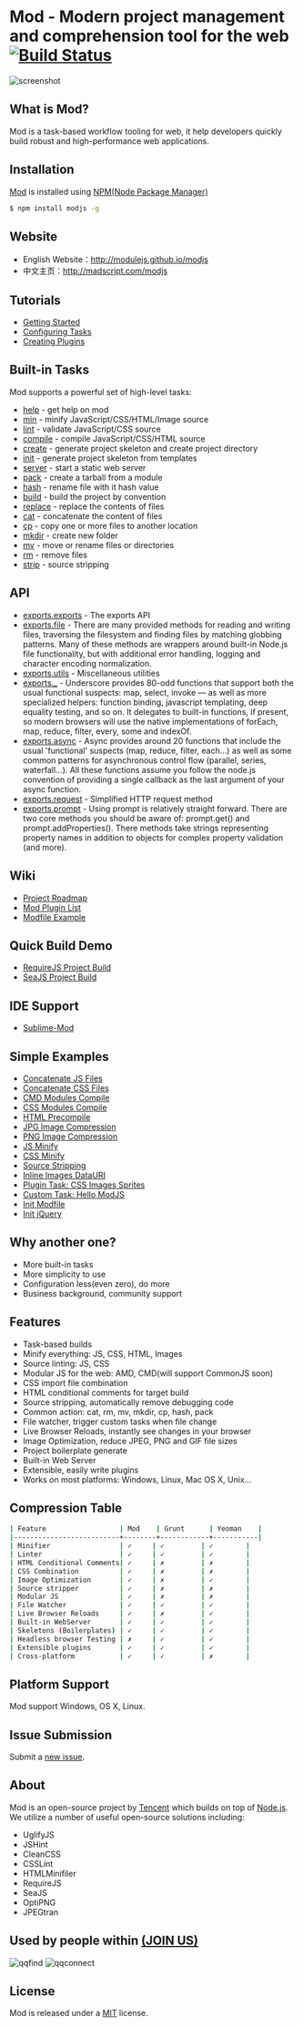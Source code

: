 # Mod - Modern project management and comprehension tool for the web [![Build Status](https://secure.travis-ci.org/modulejs/modjs.png?branch=master)](http://travis-ci.org/modulejs/modjs)

![screenshot](https://raw.github.com/modulejs/modjs/master/example/screenshot.gif)

## What is Mod?
Mod is a task-based workflow tooling for web, it help developers quickly build robust and high-performance web applications.

## Installation
[Mod](https://npmjs.org/package/modjs) is installed using [NPM(Node Package Manager)](http://npmjs.org/)

```sh
$ npm install modjs -g
```
## Website
* English Website：http://modulejs.github.io/modjs
* 中文主页：http://madscript.com/modjs

## Tutorials
* [Getting Started](https://github.com/modulejs/modjs/tree/master/doc/tutorial/getting-started.md)
* [Configuring Tasks](https://github.com/modulejs/modjs/blob/master/doc/tutorial/configuring-tasks.md)
* [Creating Plugins](https://github.com/modulejs/modjs/tree/master/doc/tutorial/creating-plugins.md)

## Built-in Tasks
Mod supports a powerful set of high-level tasks:

* [help](https://github.com/modulejs/modjs/tree/master/doc/tasks/help.md) - get help on mod
* [min](https://github.com/modulejs/modjs/tree/master/doc/tasks/min.md) - minify JavaScript/CSS/HTML/Image source
* [lint](https://github.com/modulejs/modjs/tree/master/doc/tasks/lint.md) - validate JavaScript/CSS source
* [compile](https://github.com/modulejs/modjs/tree/master/doc/tasks/compile.md) - compile JavaScript/CSS/HTML source
* [create](https://github.com/modulejs/modjs/tree/master/doc/tasks/create.md) - generate project skeleton and create project directory
* [init](https://github.com/modulejs/modjs/tree/master/doc/tasks/init.md) - generate project skeleton from templates
* [server](https://github.com/modulejs/modjs/tree/master/doc/tasks/server.md) - start a static web server
* [pack](https://github.com/modulejs/modjs/tree/master/doc/tasks/pack.md) - create a tarball from a module
* [hash](https://github.com/modulejs/modjs/tree/master/doc/tasks/hash.md) - rename file with it hash value
* [build](https://github.com/modulejs/modjs/tree/master/doc/tasks/build.md) - build the project by convention
* [replace](https://github.com/modulejs/modjs/tree/master/doc/tasks/replace.md) - replace the contents of files
* [cat](https://github.com/modulejs/modjs/tree/master/doc/tasks/cat.md) - concatenate the content of files
* [cp](https://github.com/modulejs/modjs/tree/master/doc/tasks/cp.md) - copy one or more files to another location
* [mkdir](https://github.com/modulejs/modjs/tree/master/doc/tasks/mkdir.md) - create new folder
* [mv](https://github.com/modulejs/modjs/tree/master/doc/tasks/mv.md) - move or rename files or directories
* [rm](https://github.com/modulejs/modjs/tree/master/doc/tasks/rm.md) - remove files
* [strip](https://github.com/modulejs/modjs/tree/master/doc/tasks/strip.md) - source stripping

## API
* [exports.exports](https://github.com/modulejs/modjs/tree/master/doc/api/exports.md) - The exports API
* [exports.file](https://github.com/modulejs/modjs/tree/master/doc/api/file.md) - There are many provided methods for reading and writing files, traversing the filesystem and finding files by matching globbing patterns. Many of these methods are wrappers around built-in Node.js file functionality, but with additional error handling, logging and character encoding normalization.
* [exports.utils](https://github.com/modulejs/modjs/tree/master/doc/api/utils.md) - Miscellaneous utilities
* [exports._](http://underscorejs.org/) - Underscore provides 80-odd functions that support both the usual functional suspects: map, select, invoke — as well as more specialized helpers: function binding, javascript templating, deep equality testing, and so on. It delegates to built-in functions, if present, so modern browsers will use the native implementations of forEach, map, reduce, filter, every, some and indexOf.
* [exports.async](https://github.com/caolan/async) - Async provides around 20 functions that include the usual 'functional' suspects (map, reduce, filter, each…) as well as some common patterns for asynchronous control flow (parallel, series, waterfall…). All these functions assume you follow the node.js convention of providing a single callback as the last argument of your async function.
* [exports.request](https://github.com/mikeal/request) - Simplified HTTP request method
* [exports.prompt](https://github.com/flatiron/prompt) - Using prompt is relatively straight forward. There are two core methods you should be aware of: prompt.get() and prompt.addProperties(). There methods take strings representing property names in addition to objects for complex property validation (and more).

## Wiki
* [Project Roadmap](https://github.com/modulejs/modjs/wiki/Roadmap)
* [Mod Plugin List](https://github.com/modulejs/modjs/wiki/Plugins)
* [Modfile Example](https://github.com/modulejs/modjs/blob/master/example/Modfile)

## Quick Build Demo
* [RequireJS Project Build](https://github.com/modulejs/modjs/tree/master/test/buildrequirejs)
* [SeaJS Project Build](https://github.com/modulejs/modjs/tree/master/test/buildseajs)

## IDE Support
* [Sublime-Mod](https://github.com/yuanyan/sublime-mod)

## Simple Examples
* [Concatenate JS Files](https://github.com/modulejs/modjs/tree/master/test/catjs)
* [Concatenate CSS Files](https://github.com/modulejs/modjs/tree/master/test/catcss)
* [CMD Modules Compile](https://github.com/modulejs/modjs/tree/master/test/compilecmd)
* [CSS Modules Compile](https://github.com/modulejs/modjs/tree/master/test/compilecss)
* [HTML Precompile](https://github.com/modulejs/modjs/tree/master/test/compilehtml)
* [JPG Image Compression](https://github.com/modulejs/modjs/tree/master/test/minjpg)
* [PNG Image Compression](https://github.com/modulejs/modjs/tree/master/test/minpng)
* [JS Minify](https://github.com/modulejs/modjs/tree/master/test/minjs)
* [CSS Minify](https://github.com/modulejs/modjs/tree/master/test/mincss)
* [Source Stripping](https://github.com/modulejs/modjs/tree/master/test/strip)
* [Inline Images DataURI](https://github.com/modulejs/modjs/tree/master/test/datauri)
* [Plugin Task: CSS Images Sprites](https://github.com/modulejs/modjs/tree/master/test/plugintask)
* [Custom Task: Hello ModJS](https://github.com/modulejs/modjs/tree/master/test/customtask)
* [Init Modfile](https://github.com/modulejs/modjs/tree/master/test/initmodfile)
* [Init jQuery](https://github.com/modulejs/modjs/tree/master/test/initjquery)

## Why another one?
* More built-in tasks
* More simplicity to use
* Configuration less(even zero), do more
* Business background, community support

## Features
* Task-based builds
* Minify everything: JS, CSS, HTML, Images
* Source linting: JS, CSS
* Modular JS for the web: AMD, CMD(will support CommonJS soon)
* CSS import file combination
* HTML conditional comments for target build
* Source stripping, automatically remove debugging code
* Common action: cat, rm, mv, mkdir, cp, hash, pack
* File watcher, trigger custom tasks when file change
* Live Browser Reloads, instantly see changes in your browser
* Image Optimization, reduce JPEG, PNG and GIF file sizes
* Project boilerplate generate
* Built-in Web Server
* Extensible, easily write plugins
* Works on most platforms: Windows, Linux, Mac OS X, Unix...

## Compression Table
```sh
| Feature                  | Mod    | Grunt      | Yeoman    |
|--------------------------+--------+------------+-----------|
| Minifier                 | ✓     | ✓         | ✓        |
| Linter                   | ✓     | ✓         | ✓        |
| HTML Conditional Comments| ✓     | ✗         | ✗        |
| CSS Combination          | ✓     | ✗         | ✗        |
| Image Optimization       | ✓     | ✗         | ✓        |
| Source stripper          | ✓     | ✗         | ✗        |
| Modular JS               | ✓     | ✗         | ✗        |
| File Watcher             | ✓     | ✓         | ✓        |
| Live Browser Reloads     | ✓     | ✗         | ✓        |
| Built-in WebServer       | ✓     | ✓         | ✓        |
| Skeletons (Boilerplates) | ✓     | ✓         | ✓        |
| Headless browser Testing | ✗     | ✓         | ✓        |
| Extensible plugins       | ✓     | ✓         | ✓        |
| Cross-platform           | ✓     | ✓         | ✗        |
```

## Platform Support
Mod support Windows, OS X, Linux.

## Issue Submission
Submit a [new issue](https://github.com/modulejs/modjs/issues/new).

## About
Mod is an open-source project by [Tencent](http://www.tencent.com/en-us/) which builds on top of [Node.js](https://nodejs.org).
We utilize a number of useful open-source solutions including:

* UglifyJS
* JSHint
* CleanCSS
* CSSLint
* HTMLMinifiler
* RequireJS
* SeaJS
* OptiPNG
* JPEGtran

## Used by people within <a href="https://github.com/modulejs/modjs/issues/22">(JOIN US)</a>
![qqfind](http://0.web.qstatic.com/webqqpic/pubapps/0/50/images/big.png)
![qqconnect](http://0.web.qstatic.com/webqqpic/pubapps/0/16/images/big.png)


## License
Mod is released under a [MIT](http://yuanyan.mit-license.org/) license.
